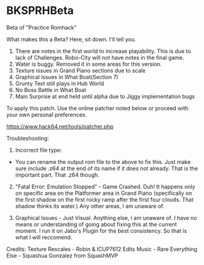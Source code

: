 # BKSPRHBeta
Beta of "Practice Romhack"

What makes this a Beta? Here, sit down. I'll tell you.
1. There are notes in the first world to increase playability. This is due to lack of Challenges. Robo-City will not have notes in the final game. 
2. Water is buggy. Removed it in some areas for this version.
3. Texture issues in Grand Piano sections due to scale
4. Graphical issues in What Boat(Section 7) 
5. Grunty Text still plays in Hub World
6. No Boss Battle in What Boat
7. Main Surprise at end held until alpha due to Jiggy implementation bugs

To apply this patch. Use the online patcher noted below or proceed with your own personal preferences.

https://www.hack64.net/tools/patcher.php

Troubleshooting:
1. Incorrect file type:
  - You can rename the output rom file to the above to fix this. Just make sure include .z64 at the end of its name if it does not already. That is the important part. That .z64 though. 

2. "Fatal Error: Emulation Stopped" - Game Crashed. Duh! It happens only on specific area on the Platformer area in Grand Piano (specifically on the first shadow on the first rocky ramp after the first four clouds. That shadow thinks its water.) Any other areas, I am unaware of. 

3. Graphical Issues - Just Visual. Anything else, I am unaware of. I have no means or understanding of going about fixing this at the current moment. I run it on Jabo's Plugin for the best consistency. So that is what I will reccomend. 

Credits:
Texture Rescales - Robin & ICUP7612 Edits
Music - Rare
Everything Else - Squashua Gonzalez from SquashMVP

